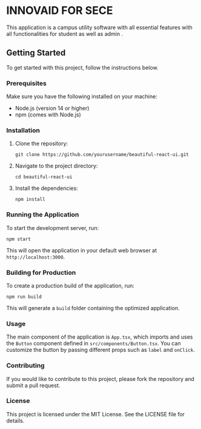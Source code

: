# INNOVAID FOR SECE

This application is a campus utility software with all essential features with all functionalities for student as well as admin . 

## Getting Started

To get started with this project, follow the instructions below.

### Prerequisites

Make sure you have the following installed on your machine:

- Node.js (version 14 or higher)
- npm (comes with Node.js)

### Installation

1. Clone the repository:

   ```
   git clone https://github.com/yourusername/beautiful-react-ui.git
   ```

2. Navigate to the project directory:

   ```
   cd beautiful-react-ui
   ```

3. Install the dependencies:

   ```
   npm install
   ```

### Running the Application

To start the development server, run:

```
npm start
```

This will open the application in your default web browser at `http://localhost:3000`.

### Building for Production

To create a production build of the application, run:

```
npm run build
```

This will generate a `build` folder containing the optimized application.

### Usage

The main component of the application is `App.tsx`, which imports and uses the `Button` component defined in `src/components/Button.tsx`. You can customize the button by passing different props such as `label` and `onClick`.

### Contributing

If you would like to contribute to this project, please fork the repository and submit a pull request.

### License

This project is licensed under the MIT License. See the LICENSE file for details.
